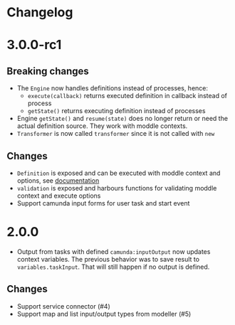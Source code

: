Changelog
=========

# 3.0.0-rc1

## Breaking changes
- The `Engine` now handles definitions instead of processes, hence:
  - `execute(callback)` returns executed definition in callback instead of process
  - `getState()` returns executing definition instead of processes
- Engine `getState()` and `resume(state)` does no longer return or need the actual definition source. They work with moddle contexts.
- `Transformer` is now called `transformer` since it is not called with `new`

## Changes
- `Definition` is exposed and can be executed with moddle context and options, see [documentation](/docs/Definition.md)
- `validation` is exposed and harbours functions for validating moddle context and execute options
- Support camunda input forms for user task and start event

# 2.0.0

- Output from tasks with defined `camunda:inputOutput` now updates context variables. The previous behavior was to save result to `variables.taskInput`. That will still happen if no output is defined.

## Changes
- Support service connector (#4)
- Support map and list input/output types from modeller (#5)

